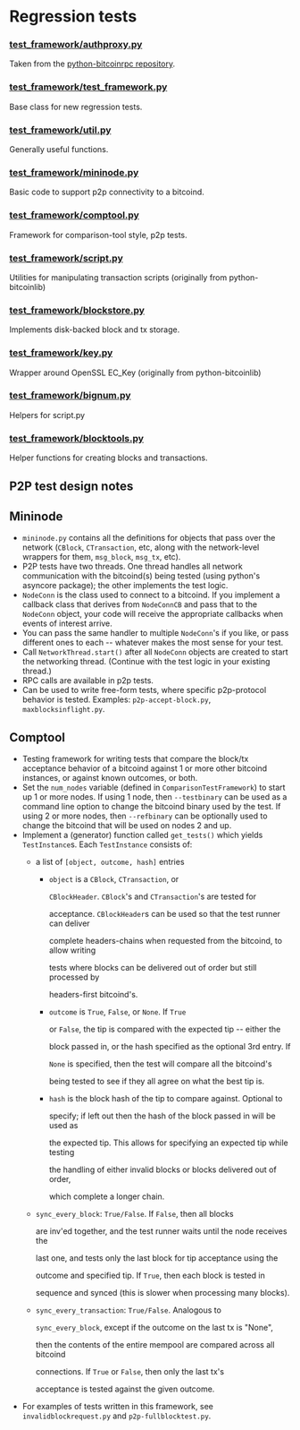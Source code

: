 # Regression tests

### [test\_framework/authproxy.py](https://github.com/TelsaCoin/TelsaCoin/tree/db7abb962b5bfc7a23084bed38eeebc9083eb1b2/qa/rpc-tests/test_framework/authproxy.py)

Taken from the [python-bitcoinrpc repository](https://github.com/jgarzik/python-bitcoinrpc).

### [test\_framework/test\_framework.py](https://github.com/TelsaCoin/TelsaCoin/tree/db7abb962b5bfc7a23084bed38eeebc9083eb1b2/qa/rpc-tests/test_framework/test_framework.py)

Base class for new regression tests.

### [test\_framework/util.py](https://github.com/TelsaCoin/TelsaCoin/tree/db7abb962b5bfc7a23084bed38eeebc9083eb1b2/qa/rpc-tests/test_framework/util.py)

Generally useful functions.

### [test\_framework/mininode.py](https://github.com/TelsaCoin/TelsaCoin/tree/db7abb962b5bfc7a23084bed38eeebc9083eb1b2/qa/rpc-tests/test_framework/mininode.py)

Basic code to support p2p connectivity to a bitcoind.

### [test\_framework/comptool.py](https://github.com/TelsaCoin/TelsaCoin/tree/db7abb962b5bfc7a23084bed38eeebc9083eb1b2/qa/rpc-tests/test_framework/comptool.py)

Framework for comparison-tool style, p2p tests.

### [test\_framework/script.py](https://github.com/TelsaCoin/TelsaCoin/tree/db7abb962b5bfc7a23084bed38eeebc9083eb1b2/qa/rpc-tests/test_framework/script.py)

Utilities for manipulating transaction scripts \(originally from python-bitcoinlib\)

### [test\_framework/blockstore.py](https://github.com/TelsaCoin/TelsaCoin/tree/db7abb962b5bfc7a23084bed38eeebc9083eb1b2/qa/rpc-tests/test_framework/blockstore.py)

Implements disk-backed block and tx storage.

### [test\_framework/key.py](https://github.com/TelsaCoin/TelsaCoin/tree/db7abb962b5bfc7a23084bed38eeebc9083eb1b2/qa/rpc-tests/test_framework/key.py)

Wrapper around OpenSSL EC\_Key \(originally from python-bitcoinlib\)

### [test\_framework/bignum.py](https://github.com/TelsaCoin/TelsaCoin/tree/db7abb962b5bfc7a23084bed38eeebc9083eb1b2/qa/rpc-tests/test_framework/bignum.py)

Helpers for script.py

### [test\_framework/blocktools.py](https://github.com/TelsaCoin/TelsaCoin/tree/db7abb962b5bfc7a23084bed38eeebc9083eb1b2/qa/rpc-tests/test_framework/blocktools.py)

Helper functions for creating blocks and transactions.

## P2P test design notes

## Mininode

* `mininode.py` contains all the definitions for objects that pass over the network \(`CBlock`, `CTransaction`, etc, along with the network-level wrappers for them, `msg_block`, `msg_tx`, etc\).
* P2P tests have two threads. One thread handles all network communication with the bitcoind\(s\) being tested \(using python's asyncore package\); the other implements the test logic.
* `NodeConn` is the class used to connect to a bitcoind. If you implement a callback class that derives from `NodeConnCB` and pass that to the `NodeConn` object, your code will receive the appropriate callbacks when events of interest arrive.
* You can pass the same handler to multiple `NodeConn`'s if you like, or pass different ones to each -- whatever makes the most sense for your test.
* Call `NetworkThread.start()` after all `NodeConn` objects are created to start the networking thread. \(Continue with the test logic in your existing thread.\)
* RPC calls are available in p2p tests.
* Can be used to write free-form tests, where specific p2p-protocol behavior is tested. Examples: `p2p-accept-block.py`, `maxblocksinflight.py`.

## Comptool

* Testing framework for writing tests that compare the block/tx acceptance behavior of a bitcoind against 1 or more other bitcoind instances, or against known outcomes, or both.
* Set the `num_nodes` variable \(defined in `ComparisonTestFramework`\) to start up 1 or more nodes. If using 1 node, then `--testbinary` can be used as a command line option to change the bitcoind binary used by the test. If using 2 or more nodes, then `--refbinary` can be optionally used to change the bitcoind that will be used on nodes 2 and up.
* Implement a \(generator\) function called `get_tests()` which yields `TestInstance`s. Each `TestInstance` consists of:
  * a list of `[object, outcome, hash]` entries
    * `object` is a `CBlock`, `CTransaction`, or

      `CBlockHeader`.  `CBlock`'s and `CTransaction`'s are tested for

      acceptance.  `CBlockHeader`s can be used so that the test runner can deliver

      complete headers-chains when requested from the bitcoind, to allow writing

      tests where blocks can be delivered out of order but still processed by

      headers-first bitcoind's.

    * `outcome` is `True`, `False`, or `None`.  If `True`

      or `False`, the tip is compared with the expected tip -- either the

      block passed in, or the hash specified as the optional 3rd entry.  If

      `None` is specified, then the test will compare all the bitcoind's

      being tested to see if they all agree on what the best tip is.

    * `hash` is the block hash of the tip to compare against. Optional to

      specify; if left out then the hash of the block passed in will be used as

      the expected tip.  This allows for specifying an expected tip while testing

      the handling of either invalid blocks or blocks delivered out of order,

      which complete a longer chain.
  * `sync_every_block`: `True/False`.  If `False`, then all blocks

    are inv'ed together, and the test runner waits until the node receives the

    last one, and tests only the last block for tip acceptance using the

    outcome and specified tip.  If `True`, then each block is tested in

    sequence and synced \(this is slower when processing many blocks\).

  * `sync_every_transaction`: `True/False`.  Analogous to

    `sync_every_block`, except if the outcome on the last tx is "None",

    then the contents of the entire mempool are compared across all bitcoind

    connections.  If `True` or `False`, then only the last tx's

    acceptance is tested against the given outcome.
* For examples of tests written in this framework, see `invalidblockrequest.py` and `p2p-fullblocktest.py`.

